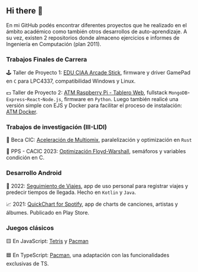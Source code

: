 ## Hi there 👋
En mi GitHub podés encontrar diferentes proyectos que he realizado en el ámbito académico como también otros desarrollos de auto-aprendizaje. A su vez, existen 2 repositorios donde almaceno ejercicios e informes de Ingeniería en Computación (plan 2011).

### Trabajos Finales de Carrera
🕹️ Taller de Proyecto 1: [EDU CIAA Arcade Stick](https://github.com/sergiocld99/EDU-CIAA-Arcade-Stick), firmware y driver GamePad en `C` para LPC4337, compatibilidad Windows y Linux.

💵 Taller de Proyecto 2: [ATM Raspberry Pi - Tablero Web](https://github.com/tpII/2023-G3-ATM-RPIWeb), fullstack `MongoDB`-`Express`-`React`-`Node.js`, firmware en `Python`. Luego también realicé una versión simple con EJS y Docker para facilitar el proceso de instalación: [ATM Docker](https://github.com/sergiocld99/ATM-Docker).

### Trabajos de investigación (III-LIDI)
🧬 Beca CIC: [Aceleración de Multiomix](https://github.com/sergiocld99/ggca), paralelización y optimización en `Rust`

📑 PPS - CACIC 2023: [Optimización Floyd-Warshall](https://github.com/sergiocld99/CACIC-FloydWarshall), semáforos y variables condición en C.

### Desarrollo Android 
🚌 2022: [Seguimiento de Viajes](https://github.com/sergiocld99/android-colectilog), app de uso personal para registrar viajes y predecir tiempos de llegada. Hecho en `Kotlin` y `Java`.

📈 2021: [QuickChart for Spotify](https://play.google.com/store/apps/details?id=cs10.apps.android.statsforspotify&hl=es_HN&gl=US), app de charts de canciones, artistas y álbumes. Publicado en Play Store.


### Juegos clásicos
🟨 En JavaScript: [Tetris](https://github.com/sergiocld99/TetrisGame) y [Pacman](https://github.com/sergiocld99/Pacman)

🟦 En TypeScript: [Pacman](https://github.com/sergiocld99/Pacman-TS), una adaptación con las funcionalidades exclusivas de TS.

<!--
**sergiocld99/sergiocld99** is a ✨ _special_ ✨ repository because its `README.md` (this file) appears on your GitHub profile.

Here are some ideas to get you started:

- 🔭 I’m currently working on ...
- 🌱 I’m currently learning ...
- 👯 I’m looking to collaborate on ...
- 🤔 I’m looking for help with ...
- 💬 Ask me about ...
- 📫 How to reach me: ...
- 😄 Pronouns: ...
- ⚡ Fun fact: ...
-->
